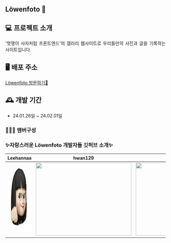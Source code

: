 ## Löwenfoto 🦁

## 💻 프로젝트 소개
<p align="justify">
  '멋쟁이 사자처럼 프론트엔드'의 갤러리 웹사이트로 우리들만의 사진과 글을 기록하는 사이트입니다.
</p>

## 🖥️ 배포 주소
[Löwenfoto 방문하기📂](https://sparkly-gumdrop-524287.netlify.app/)

## 🕰️ 개발 기간
* 24.01.26일 ~ 24.02.01일

### 🧑‍🤝‍🧑 맴버구성
### ✨자랑스러운 Löwenfoto 개발자들 깃허브 소개✨

|  Leehannaa   |     hwan129     |   YearaChoi   |   ejPark43  |
|   :--------:   |    :--------:    |    :--------:  |    :--------:   |
|   <a href="https://github.com/LeeHannaa"><img src="https://github.com/LikeLionHGU/12th-frontend/blob/main/img/%EC%9D%B4%ED%95%9C%EB%82%98.png?raw=true" width="300" height="230"></a>  |  <a href="https://github.com/hwan129"><img src="https://github.com/LikeLionHGU/L-wenfoto/blob/master/src/img/%EC%8B%AC%EC%84%B1%ED%99%98.jpg?raw=true" width="300" height="230"></a>    | <a href="https://github.com/YearaChoi"><img src="https://github.com/LikeLionHGU/L-wenfoto/blob/master/src/img/%EC%B5%9C%EC%98%88%EB%9D%BC.jpg?raw=true" width="300" height="230"></a>        | <a href="https://github.com/ejPark43"><img src="https://github.com/LikeLionHGU/L-wenfoto/blob/master/src/img/%EB%B0%95%EC%9D%80%EC%A3%BC.jpg?raw=true" width="300" height="230"></a>        |

